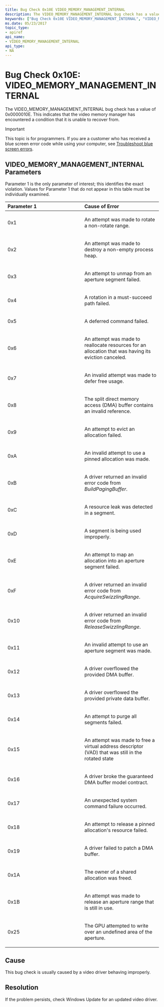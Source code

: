 ```yaml
---
title: Bug Check 0x10E VIDEO_MEMORY_MANAGEMENT_INTERNAL
description: The VIDEO_MEMORY_MANAGEMENT_INTERNAL bug check has a value of 0x0000010E. This indicates that the video memory manager has encountered a condition that it is unable to recover from.
keywords: ["Bug Check 0x10E VIDEO_MEMORY_MANAGEMENT_INTERNAL", "VIDEO_MEMORY_MANAGEMENT_INTERNAL"]
ms.date: 05/23/2017
topic_type:
- apiref
api_name:
- VIDEO_MEMORY_MANAGEMENT_INTERNAL
api_type:
- NA
---
```


# Bug Check 0x10E: VIDEO\_MEMORY\_MANAGEMENT\_INTERNAL


The VIDEO\_MEMORY\_MANAGEMENT\_INTERNAL bug check has a value of 0x0000010E. This indicates that the video memory manager has encountered a condition that it is unable to recover from.

> [!IMPORTANT]
> This topic is for programmers. If you are a customer who has received a blue screen error code while using your computer, see [Troubleshoot blue screen errors](https://www.windows.com/stopcode).


## VIDEO\_MEMORY\_MANAGEMENT\_INTERNAL Parameters


Parameter 1 is the only parameter of interest; this identifies the exact violation. Values for Parameter 1 that do not appear in this table must be individually examined.

<table>
<colgroup>
<col width="50%" />
<col width="50%" />
</colgroup>
<thead>
<tr class="header">
<th align="left">Parameter 1</th>
<th align="left">Cause of Error</th>
</tr>
</thead>
<tbody>
<tr class="odd">
<td align="left"><p>0x1</p></td>
<td align="left"><p>An attempt was made to rotate a non-rotate range.</p></td>
</tr>
<tr class="even">
<td align="left"><p>0x2</p></td>
<td align="left"><p>An attempt was made to destroy a non-empty process heap.</p></td>
</tr>
<tr class="odd">
<td align="left"><p>0x3</p></td>
<td align="left"><p>An attempt to unmap from an aperture segment failed.</p></td>
</tr>
<tr class="even">
<td align="left"><p>0x4</p></td>
<td align="left"><p>A rotation in a must-succeed path failed.</p></td>
</tr>
<tr class="odd">
<td align="left"><p>0x5</p></td>
<td align="left"><p>A deferred command failed.</p></td>
</tr>
<tr class="even">
<td align="left"><p>0x6</p></td>
<td align="left"><p>An attempt was made to reallocate resources for an allocation that was having its eviction canceled.</p></td>
</tr>
<tr class="odd">
<td align="left"><p>0x7</p></td>
<td align="left"><p>An invalid attempt was made to defer free usage.</p></td>
</tr>
<tr class="even">
<td align="left"><p>0x8</p></td>
<td align="left"><p>The split direct memory access (DMA) buffer contains an invalid reference.</p></td>
</tr>
<tr class="odd">
<td align="left"><p>0x9</p></td>
<td align="left"><p>An attempt to evict an allocation failed.</p></td>
</tr>
<tr class="even">
<td align="left"><p>0xA</p></td>
<td align="left"><p>An invalid attempt to use a pinned allocation was made.</p></td>
</tr>
<tr class="odd">
<td align="left"><p>0xB</p></td>
<td align="left"><p>A driver returned an invalid error code from <em>BuildPagingBuffer</em>.</p></td>
</tr>
<tr class="even">
<td align="left"><p>0xC</p></td>
<td align="left"><p>A resource leak was detected in a segment.</p></td>
</tr>
<tr class="odd">
<td align="left"><p>0xD</p></td>
<td align="left"><p>A segment is being used improperly.</p></td>
</tr>
<tr class="even">
<td align="left"><p>0xE</p></td>
<td align="left"><p>An attempt to map an allocation into an aperture segment failed.</p></td>
</tr>
<tr class="odd">
<td align="left"><p>0xF</p></td>
<td align="left"><p>A driver returned an invalid error code from <em>AcquireSwizzlingRange</em>.</p></td>
</tr>
<tr class="even">
<td align="left"><p>0x10</p></td>
<td align="left"><p>A driver returned an invalid error code from <em>ReleaseSwizzlingRange</em>.</p></td>
</tr>
<tr class="odd">
<td align="left"><p>0x11</p></td>
<td align="left"><p>An invalid attempt to use an aperture segment was made.</p></td>
</tr>
<tr class="even">
<td align="left"><p>0x12</p></td>
<td align="left"><p>A driver overflowed the provided DMA buffer.</p></td>
</tr>
<tr class="odd">
<td align="left"><p>0x13</p></td>
<td align="left"><p>A driver overflowed the provided private data buffer.</p></td>
</tr>
<tr class="even">
<td align="left"><p>0x14</p></td>
<td align="left"><p>An attempt to purge all segments failed.</p></td>
</tr>
<tr class="odd">
<td align="left"><p>0x15</p></td>
<td align="left"><p>An attempt was made to free a virtual address descriptor (VAD) that was still in the rotated state</p></td>
</tr>
<tr class="even">
<td align="left"><p>0x16</p></td>
<td align="left"><p>A driver broke the guaranteed DMA buffer model contract.</p></td>
</tr>
<tr class="odd">
<td align="left"><p>0x17</p></td>
<td align="left"><p>An unexpected system command failure occurred.</p></td>
</tr>
<tr class="even">
<td align="left"><p>0x18</p></td>
<td align="left"><p>An attempt to release a pinned allocation's resource failed.</p></td>
</tr>
<tr class="odd">
<td align="left"><p>0x19</p></td>
<td align="left"><p>A driver failed to patch a DMA buffer.</p></td>
</tr>
<tr class="even">
<td align="left"><p>0x1A</p></td>
<td align="left"><p>The owner of a shared allocation was freed.</p></td>
</tr>
<tr class="odd">
<td align="left"><p>0x1B</p></td>
<td align="left"><p>An attempt was made to release an aperture range that is still in use.</p></td>
</tr>
<tr class="even">
<td align="left"><p>0x25</p></td>
<td align="left"><p>The GPU attempted to write over an undefined area of the aperture.</p></td>
</tr>
</tbody>
</table>

 

## Cause

This bug check is usually caused by a video driver behaving improperly.

## Resolution

If the problem persists, check Windows Update for an updated video driver.

 

 




